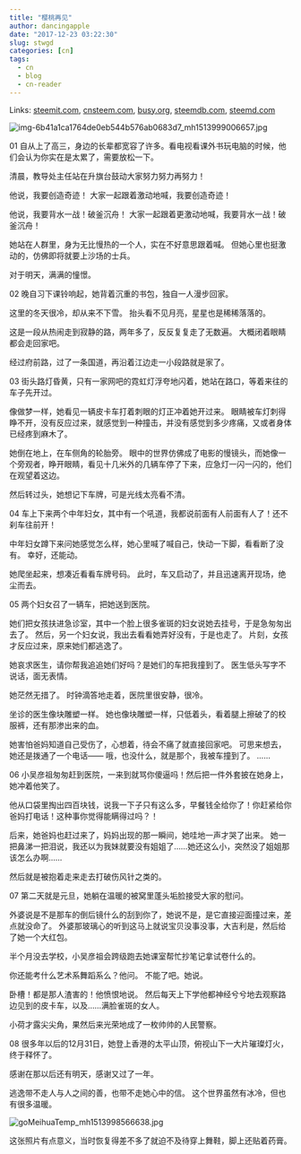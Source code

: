 ```yaml
---
title: "樱桃再见"
author: dancingapple
date: "2017-12-23 03:22:30"
slug: stwgd
categories: [cn]
tags: 
  - cn
  - blog
  - cn-reader
---
```


Links: [steemit.com](https://steemit.com/cn/@dancingapple/stwgd), [cnsteem.com](https://cnsteem.com/cn/@dancingapple/stwgd), [busy.org](https://busy.org/cn/@dancingapple/stwgd), [steemdb.com](https://steemdb.com/cn/@dancingapple/stwgd), [steemd.com](https://steemd.com/cn/@dancingapple/stwgd)

![img-6b41a1ca1764de0eb544b576ab0683d7_mh1513999006657.jpg](https://steemitimages.com/DQmbQZKgYvxtGtiQoti81ojvxZfVwBkkNqsqEZntRtNwvsg/img-6b41a1ca1764de0eb544b576ab0683d7_mh1513999006657.jpg)

01
自从上了高三，身边的长辈都宽容了许多。看电视看课外书玩电脑的时候，他们会认为你实在是太累了，需要放松一下。

清晨，教导处主任站在升旗台鼓动大家努力努力再努力！

他说，我要创造奇迹！
大家一起跟着激动地喊，我要创造奇迹！

他说，我要背水一战！破釜沉舟！
大家一起跟着更激动地喊，我要背水一战！破釜沉舟！

她站在人群里，身为无比慢热的一个人，实在不好意思跟着喊。
但她心里也挺激动的，仿佛即将就要上沙场的士兵。

对于明天，满满的憧憬。

02
晚自习下课铃响起，她背着沉重的书包，独自一人漫步回家。

这里的冬天很冷，却从来不下雪。
抬头看不见月亮，星星也是稀稀落落的。

这是一段从热闹走到寂静的路，两年多了，反反复复走了无数遍。
大概闭着眼睛都会走回家吧。

经过府前路，过了一条国道，再沿着江边走一小段路就是家了。

03
街头路灯昏黄，只有一家网吧的霓虹灯浮夸地闪着，她站在路口，等着来往的车子先开过。

像做梦一样，她看见一辆皮卡车打着刺眼的灯正冲着她开过来。
眼睛被车灯刺得睁不开，没有反应过来，就感觉到一种撞击，并没有感觉到多少疼痛，又或者身体已经疼到麻木了。

她倒在地上，在车侧角的轮胎旁。
眼中的世界仿佛成了电影的慢镜头，而她像一个旁观者，睁开眼睛，看见十几米外的几辆车停了下来，应急灯一闪一闪的，他们在观望着这边。

然后转过头，她想记下车牌，可是光线太亮看不清。

04
车上下来两个中年妇女，其中有一个吼道，我都说前面有人前面有人了！还不刹车往前开！

中年妇女蹲下来问她感觉怎么样，她心里喊了喊自己，快动一下脚，看看断了没有。
幸好，还能动。

她爬坐起来，想凑近看看车牌号码。
此时，车又启动了，并且迅速离开现场，绝尘而去。

05
两个妇女召了一辆车，把她送到医院。

她们把女孩扶进急诊室，其中一个脸上很多雀斑的妇女说她去挂号，于是急匆匆出去了。
然后，另一个妇女说，我出去看看她弄好没有，于是也走了。
片刻，女孩才反应过来，原来她们都逃逸了。

她哀求医生，请你帮我追追她们好吗？是她们的车把我撞到了。
医生低头写字不说话，面无表情。

她茫然无措了。
时钟滴答地走着，医院里很安静，很冷。

坐诊的医生像块雕塑一样。
她也像块雕塑一样，只低着头，看着腿上擦破了的校服裤，还有那渗出来的血。

她害怕爸妈知道自己受伤了，心想着，待会不痛了就直接回家吧。
可思来想去，她还是拨通了一个电话——
哦，也没什么，就是那个，我被车撞到了。
……

06
小吴彦祖匆匆赶到医院，一来到就骂你傻逼吗！然后把一件外套披在她身上，她冲着他笑了。

他从口袋里掏出四百块钱，说我一下子只有这么多，早餐钱全给你了！你赶紧给你爸妈打电话！这种事你觉得能瞒得过吗？！

后来，她爸妈也赶过来了，妈妈出现的那一瞬间，她哇地一声才哭了出来。
她一把鼻涕一把泪说，我还以为我妹就要没有姐姐了……她还这么小，突然没了姐姐那该怎么办啊……

然后就是被抱着走来走去打破伤风针之类的。

07
第二天就是元旦，她躺在温暖的被窝里蓬头垢脸接受大家的慰问。

外婆说是不是那车的倒后镜什么的刮到你了，她说不是，是它直接迎面撞过来，差点就没命了。
外婆那玻璃心的听到这马上就说宝贝没事没事，大吉利是，然后给了她一个大红包。

半个月没去学校，小吴彦祖会跨级跑去她课室帮忙抄笔记拿试卷什么的。

你还能考什么艺术系舞蹈系么？他问。
不能了吧。她说。

卧槽！都是那人渣害的！他愤恨地说。
然后每天上下学他都神经兮兮地去观察路边见到的皮卡车，以及……满脸雀斑的女人。

小荷才露尖尖角，果然后来光荣地成了一枚帅帅的人民警察。

08
很多年以后的12月31日，她登上香港的太平山顶，俯视山下一大片璀璨灯火，终于释怀了。

感谢在那以后还有明天，感谢又过了一年。

逃逸带不走人与人之间的善，也带不走她心中的信。
这个世界虽然有冰冷，但也有很多温暖。

![goMeihuaTemp_mh1513998566638.jpg](https://steemitimages.com/DQmX1TFhmVvjWLKHziPedtQhXBGoQvsws4bCkhDKB9ggi3R/goMeihuaTemp_mh1513998566638.jpg)

这张照片有点意义，当时恢复得差不多了就迫不及待穿上舞鞋，脚上还贴着药膏。

